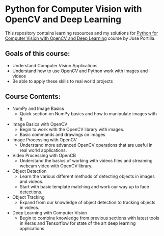 # Python for Computer Vision with OpenCV and Deep Learning
This repository contains learning resources and my solutions for [Python for Computer Vision with OpenCV and Deep Learning](https://www.udemy.com/course/python-for-computer-vision-with-opencv-and-deep-learning/) course by Jose Portilla.

## Goals of this course:
* Understand Computer Vision Applications
* Understand how to use OpenCV and Python work with images and videos
* Be able to apply these skills to real world projects

## Course Contents:
* NumPy and Image Basics
  * Quick section on NumPy basics and how to manipulate images with it.
* Image Basics with OpenCV
  * Begin to work with the OpenCV library with images.
  * Basic commands and drawings on images.
* Image Processing with OpenCV
  * Understand more advanced OpenCV operations that are useful in real world applications.
* Video Processing with OpenCB
  * Understand the basics of working with videos files and streaming webcam video with OpenCV library.
* Object Detection
  * Learn the various different methods of detecting objects in images and videos.
  * Start with basic template matching and work our way up to face detections.
* Object Tracking
  * Expand from our knowledge of object detection to tracking objects in videos.
* Deep Learning with Computer Vision
  * Begin to combine knowledge from previous sections with latest tools in Keras and Tensorflow for state of the art deep learning applications.
